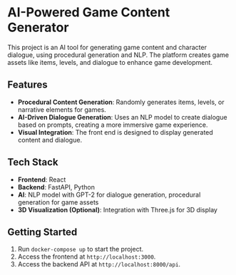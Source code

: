 # AI-Powered Game Content Generator

This project is an AI tool for generating game content and character dialogue, using procedural generation and NLP. The platform creates game assets like items, levels, and dialogue to enhance game development.

## Features
- **Procedural Content Generation**: Randomly generates items, levels, or narrative elements for games.
- **AI-Driven Dialogue Generation**: Uses an NLP model to create dialogue based on prompts, creating a more immersive game experience.
- **Visual Integration**: The front end is designed to display generated content and dialogue.

## Tech Stack
- **Frontend**: React
- **Backend**: FastAPI, Python
- **AI**: NLP model with GPT-2 for dialogue generation, procedural generation for game assets
- **3D Visualization (Optional)**: Integration with Three.js for 3D display

## Getting Started
1. Run `docker-compose up` to start the project.
2. Access the frontend at `http://localhost:3000`.
3. Access the backend API at `http://localhost:8000/api`.
